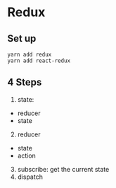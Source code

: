 # Redux
## Set up
```
yarn add redux
yarn add react-redux
```

## 4 Steps
1. state:
  * reducer
  * state
2. reducer
  * state
  * action
3. subscribe: get the current state
4. dispatch
